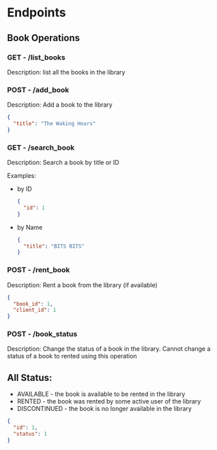 # Endpoints


## Book Operations

### GET - /list_books

Description: list all the books in the library

### POST - /add_book

Description: Add a book to the library

```json
{
  "title": "The Waking Hours"
}
```

### GET - /search_book

Description: Search a book by title or ID

Examples:

- by ID
    ```json
    {
      "id": 1
    }
    ```

- by Name
    ```json
    {
      "title": "BITS BITS"
    }
    ```

### POST - /rent_book

Description: Rent a book from the library (if available)

```json
{
  "book_id": 1,
  "client_id": 1
}
```

### POST - /book_status

Description: Change the status of a book in the library. Cannot change a status of a book
to rented using this operation

All Status: 
- 
- AVAILABLE - the book is available to be rented in the library
- RENTED - the book was rented by some active user of the library
- DISCONTINUED - the book is no longer available in the library

```json
{
  "id": 1,
  "status": 1
}
```
